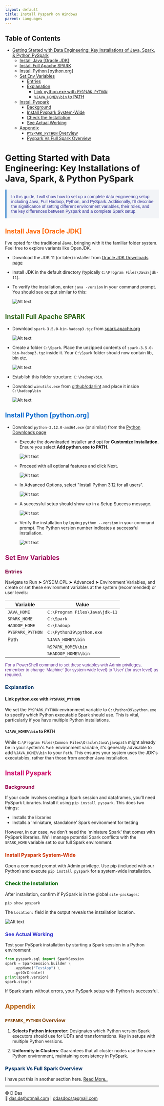 ```yaml
---
layout: default
title: Install Pyspark on Windows
parent: Languages
---
```


## Table of Contents
- [Getting Started with Data Engineering: Key Installations of Java, Spark, \& Python PySpark](#getting-started-with-data-engineering-key-installations-of-java-spark--python-pyspark)
  - [Install Java \[Oracle JDK\]](#install-java-oracle-jdk)
  - [Install Full Apache SPARK](#install-full-apache-spark)
  - [Install Python \[python.org\]](#install-python-pythonorg)
  - [Set Env Variables](#set-env-variables)
    - [Entries](#entries)
    - [Explanation](#explanation)
      - [Link python.exe with `PYSPARK_PYTHON`](#link-pythonexe-with-pyspark_python)
      - [`%JAVA_HOME%\bin` to PATH](#java_homebin-to-path)
  - [Install Pyspark](#install-pyspark)
    - [Background](#background)
    - [Install Pyspark System-Wide](#install-pyspark-system-wide)
    - [Check the Installation](#check-the-installation)
    - [See Actual Working](#see-actual-working)
  - [Appendix](#appendix)
    - [`PYSPARK_PYTHON` Overview](#pyspark_python-overview)
    - [Pyspark Vs Full Spark Overview](#pyspark-vs-full-spark-overview)


# Getting Started with Data Engineering: Key Installations of Java, Spark, & Python PySpark

<p style="color: #333399; font-family: Verdana, Geneva, sans-serif; background-color: #f2f4f7; padding: 15px; border-left: 5px solid #5b9bd5;">
In this guide, I will show how to set up a complete data engineering setup including Java, Full Hadoop, Python, and PySpark. Additionally, I'll describe the significance of setting different environment variables, their roles, and the key differences between Pyspark and a complete Spark setup.
</p>

## <span style="color: #ff6600;">Install Java [Oracle JDK]</span>

I've opted for the traditional Java, bringing with it the familiar folder system. Feel free to explore variants like OpenJDK.

- Download the JDK 11 (or later) installer from [Oracle JDK Downloads page](https://www.oracle.com/java/technologies/javase-jdk11-downloads.html)
- Install JDK in the default directory (typically `C:\Program Files\Java\jdk-11`).

- To verify the installation, enter `java -version` in your command prompt. You should see output similar to this:
   
  ![Alt text](image-8.png)


## <span style="color: #33691e;">Install Full Apache SPARK</span>

- Download `spark-3.5.0-bin-hadoop3.tgz` from [spark.apache.org](https://spark.apache.org/downloads.html)
  
  ![Alt text](image-10.png)

- Create a folder `C:\Spark`. Place the unzipped contents of `spark-3.5.0-bin-hadoop3.tgz` inside it. Your `C:\Spark` folder should now contain lib, bin etc.

  ![Alt text](image-12.png)

- Establish this folder structure: `C:\hadoop\bin`.
- Download `winutils.exe` from [github/cdarlint](https://github.com/cdarlint/winutils/tree/master) and place it inside `C:\hadoop\bin`

  ![Alt text](image-11.png)

## <span style="color: #0066cc;">Install Python [python.org]</span>

- Download `python-3.12.0-amd64.exe` (or similar) from the [Python Downloads page](https://www.python.org/downloads/)
  - Execute the downloaded installer and opt for **Customize Installation**. Ensure you select **Add python.exe to PATH**.
  
    ![Alt text](image.png)

  - Proceed with all optional features and click Next.
    
    ![Alt text](image-1.png)

  - In Advanced Options, select "Install Python 3.12 for all users".
  
    ![Alt text](image-2.png)

  - A successful setup should show up in a Setup Success message.
    
    ![Alt text](image-3.png)

  - Verify the installation by typing `python --version` in your command prompt. The Python version number indicates a successful installation.
    
    ![Alt text](image-4.png)

## <span style="color: #9e0059;">Set Env Variables</span>

### <span style="color: #7e0041;">Entries</span>

Navigate to Run ➤ SYSDM.CPL ➤ Advanced ➤ Environment Variables, and create or set these environment variables at the system (recommended) or user levels:

| Variable         | Value                         |
|------------------|-------------------------------|
| `JAVA_HOME`      | `C:\Program Files\Java\jdk-11`|
| `SPARK_HOME`     | `C:\Spark`                    |
| `HADOOP_HOME`    | `C:\hadoop`                   |
| `PYSPARK_PYTHON` | `C:\Python39\python.exe`      |
| Path             | `%JAVA_HOME%\bin`             |
|                  | `%SPARK_HOME%\bin`            |
|                  | `%HADOOP_HOME%\bin`           |

<p style="color: #663399; font-family: Arial, Helvetica, sans-serif;">
For a PowerShell command to set these variables with Admin privileges, remember to change 'Machine' (for system-wide level) to 'User' (for user level) as required.
</p>

### <span style="color: #003366;">Explanation</span>

#### Link python.exe with `PYSPARK_PYTHON`

We set the `PYSPARK_PYTHON` environment variable to `C:\Python39\python.exe` to specify which Python executable Spark should use. This is vital, particularly if you have multiple Python installations.

#### `%JAVA_HOME%\bin` to PATH

While `C:\Program Files\Common Files\Oracle\Java\javapath` might already be in your system's `Path` environment variable, it's generally advisable to add `%JAVA_HOME%\bin` to your `Path`. This ensures your system uses the JDK's executables, rather than those from another Java installation.

## <span style="color: #cc0066;">Install Pyspark</span>

### <span style="color: #99004d;">Background</span>
If your code involves creating a Spark session and dataframes, you'll need PySpark Libraries. Install it using `pip install pyspark`. This does two things:
- Installs the libraries
- Installs a 'miniature, standalone' Spark environment for testing

However, in our case, we don't need the 'miniature Spark' that comes with PySpark libraries. We'll manage potential Spark conflicts with the `SPARK_HOME` variable set to our full Spark environment.

### <span style="color: #cc3300;">Install Pyspark System-Wide</span>
Open a command prompt with Admin privilege. Use pip (included with our Python) and execute `pip install pyspark` for a system-wide installation.

### <span style="color: #006600;">Check the Installation</span>

After installation, confirm if PySpark is in the global `site-packages`:
```
pip show pyspark
```
The `Location:` field in the output reveals the installation location.

![Alt text](image-9.png)

### <span style="color: #3333cc;">See Actual Working</span>

Test your PySpark installation by starting a Spark session in a Python environment:
```python
from pyspark.sql import SparkSession
spark = SparkSession.builder \
    .appName("TestApp") \
    .getOrCreate()
print(spark.version)
spark.stop()
```
If Spark starts without errors, your PySpark setup with Python is successful.

## <span style="color: #b35900;">Appendix</span>

### <span style="color: #804000;">`PYSPARK_PYTHON` Overview</span>

1. **Selects Python Interpreter**: Designates which Python version Spark executors should use for UDFs and transformations. Key in setups with multiple Python versions.

2. **Uniformity in Clusters**: Guarantees that all cluster nodes use the same Python environment, maintaining consistency in PySpark.

### <span style="color: #003366;">Pyspark Vs Full Spark Overview</span>

I have put this in another section here. [Read More..](/Pyspark_And_Spark/PysparkIsNotFullSpark.html)

---

© D Das  
📧 [das.d@hotmail.com](mailto:das.d@hotmail.com) | [ddasdocs@gmail.com](mailto:ddasdocs@gmail.com)